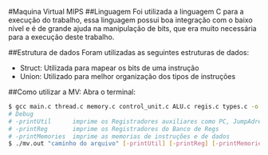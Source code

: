 #Maquina Virtual MIPS
##Linguagem
Foi utilizada a linguagem C para a execução do trabalho, essa linguagem possui boa integração com o baixo nível e é de grande ajuda na manipulação de bits, que era muito necessária para a execução deste trabalho.

##Estrutura de dados
Foram utilizadas as seguintes estruturas de dados:
- Struct: Utilizada para mapear os bits de uma instrução
- Union:  Utilizado para melhor organização dos tipos de instruções

##Como utilizar a MV:
Abra o terminal:
```bash
$ gcc main.c thread.c memory.c control_unit.c ALU.c regis.c types.c -o mv.out  # Se quiser compilar
# Debug 
# -printUtil      imprime os Registradores auxiliares como PC, JumpAdress e outros
# -printReg       imprime os Registradores do Banco de Regs
# -printMemories  imprime as memorias de instruções e de dados
$ ./mv.out "caminho do arquivo" [-printUtil] [-printReg] [-printMemories]
```
